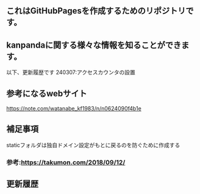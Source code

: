 ## これはGitHubPagesを作成するためのリポジトリです。
## kanpandaに関する様々な情報を知ることができます。

以下、更新履歴です
240307:アクセスカウンタの設置


## 参考になるwebサイト
https://note.com/watanabe_kf1983/n/n0624090f4b1e

## 補足事項


staticフォルダは独自ドメイン設定がもとに戻るのを防ぐために作成する
### 参考:https://takumon.com/2018/09/12/


## 更新履歴
